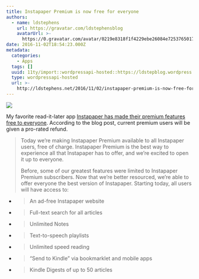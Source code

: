 ```yaml
---
title: Instapaper Premium is now free for everyone
authors:
  - name: ldstephens
    url: https://gravatar.com/ldstephensblog
    avatarUrl: >-
      https://0.gravatar.com/avatar/0219e8318f1f4229ebe26084e7253765017f43ca0c631be37dc6d0b8ad6e40a4?s=96&d=identicon&r=G
date: 2016-11-02T18:54:23.000Z
metadata:
  categories:
    - Apps
  tags: []
  uuid: 11ty/import::wordpressapi-hosted::https://ldstepblog.wordpress.com/?p=102
  type: wordpressapi-hosted
  url: >-
    http://ldstephens.net/2016/11/02/instapaper-premium-is-now-free-for-everyone/
---
```

![](assets/img_1397-tOZh9POfAv4A.png)

My favorite read-it-later app [Instapaper has made their premium features free to everyone](http://blog.instapaper.com). According to the blog post, current premium users will be given a pro-rated refund.

> Today we’re making Instapaper Premium available to all Instapaper users, free of charge. Instapaper Premium is the best way to experience all that Instapaper has to offer, and we’re excited to open it up to everyone.
> 
> Before, some of our greatest features were limited to Instapaper Premium subscribers. Now that we’re better resourced, we’re able to offer everyone the best version of Instapaper. Starting today, all users will have access to:

-   > An ad-free Instapaper website
    
-   > Full-text search for all articles
    
-   > Unlimited Notes
    
-   > Text-to-speech playlists
    
-   > Unlimited speed reading
    
-   > “Send to Kindle” via bookmarklet and mobile apps
    
-   > Kindle Digests of up to 50 articles